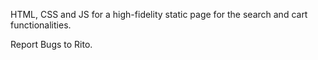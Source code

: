 HTML, CSS and JS for a high-fidelity static page for the search and cart functionalities.

Report Bugs to Rito.
